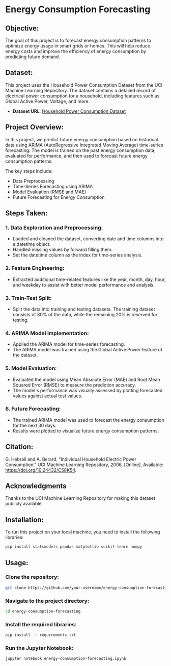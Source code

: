 # Energy Consumption Forecasting

## Objective:
The goal of this project is to forecast energy consumption patterns to optimize energy usage in smart grids or homes. This will help reduce energy costs and improve the efficiency of energy consumption by predicting future demand.

## Dataset:
This project uses the Household Power Consumption Dataset from the UCI Machine Learning Repository. The dataset contains a detailed record of electrical power consumption for a household, including features such as Global Active Power, Voltage, and more.

- **Dataset URL**: [Household Power Consumption Dataset](https://archive.ics.uci.edu/ml/datasets/individual+household+electric+power+consumption)

## Project Overview:
In this project, we predict future energy consumption based on historical data using ARIMA (AutoRegressive Integrated Moving Average) time-series forecasting. The model is trained on the past energy consumption data, evaluated for performance, and then used to forecast future energy consumption patterns.

The key steps include:
- Data Preprocessing
- Time-Series Forecasting using ARIMA
- Model Evaluation (RMSE and MAE)
- Future Forecasting for Energy Consumption

## Steps Taken:

### 1. **Data Exploration and Preprocessing:**
- Loaded and cleaned the dataset, converting date and time columns into a datetime object.
- Handled missing values by forward filling them.
- Set the datetime column as the index for time-series analysis.

### 2. **Feature Engineering:**
- Extracted additional time-related features like the year, month, day, hour, and weekday to assist with better model performance and analysis.

### 3. **Train-Test Split:**
- Split the data into training and testing datasets. The training dataset consists of 80% of the data, while the remaining 20% is reserved for testing.

### 4. **ARIMA Model Implementation:**
- Applied the ARIMA model for time-series forecasting.
- The ARIMA model was trained using the Global Active Power feature of the dataset.

### 5. **Model Evaluation:**
- Evaluated the model using Mean Absolute Error (MAE) and Root Mean Squared Error (RMSE) to measure the prediction accuracy.
- The model's performance was visually assessed by plotting forecasted values against actual test values.

### 6. **Future Forecasting:**
- The trained ARIMA model was used to forecast the energy consumption for the next 30 days.
- Results were plotted to visualize future energy consumption patterns.

## Citation:
G. Hebrail and A. Berard. "Individual Household Electric Power Consumption," UCI Machine Learning Repository, 2006. [Online]. Available: https://doi.org/10.24432/C58K54.

## Acknowledgments
Thanks to the UCI Machine Learning Repository for making this dataset publicly available.

## Installation:
To run this project on your local machine, you need to install the following libraries:

```bash
pip install statsmodels pandas matplotlib scikit-learn numpy
```
## Usage:

### Clone the repository:
```bash
git clone https://github.com/your-username/energy-consumption-forecasting.git
```

### Navigate to the project directory:
```bash
cd energy-consumption-forecasting
```

### Install the required libraries:
```bash
pip install -r requirements.txt
```

### Run the Jupyter Notebook:
```bash
jupyter notebook energy-consumption-forecasting.ipynb
```

